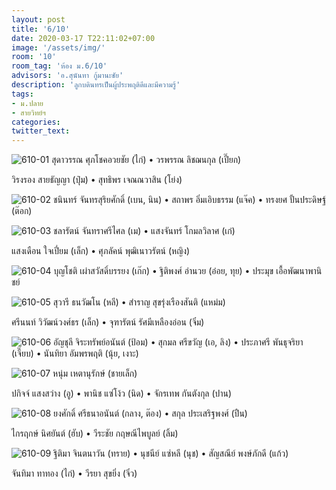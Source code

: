 ```yaml
---
layout: post
title: '6/10'
date: 2020-03-17 T22:11:02+07:00
image: '/assets/img/'
room: '10'
room_tag: 'ห้อง ม.6/10'
advisors: 'อ.สุนันทา กู้มานะชัย'
description: 'ลูกบดินทรเป็นผู้ประพฤติดีและมีความรู้'
tags:
- ม.ปลาย
- สายวิทย์ฯ
categories:
twitter_text:
---
```

![610-01](https://res.cloudinary.com/dbruw74ms/image/upload/c_fit,w_760/v1584488111/610-01_g5f0xc.png)
สุดาวรรณ ศุภโชคอวยชัย (ไก่) • วรพรรณ ลิชฌนกุล (เปี๊ยก)

วิรงรอง สายธัญญา (ปุ๋ม) • สุทธิพร เจณณวาสิน (โย่ง)

![610-02](https://res.cloudinary.com/dbruw74ms/image/upload/c_fit,w_760/v1584488110/610-02_ruty5r.png)
ชนินทร์ จันทรสุริยศักดิ์ (เบน, นิน) • สถาพร อิ่มเอิบธรรม (แจ๊ค) • ทรงยศ ปั้นประดิษฐ์ (ต๊อก)

![610-03](https://res.cloudinary.com/dbruw74ms/image/upload/c_fit,w_760/v1584488113/610-03_ztmkhj.png)
ชลารัตน์ จันทราศรีไศล (เม) • แสงจันทร์ โกมลวิลาศ (เก๋)

แสงเดือน ใจเปี่ยม (เล็ก) • ศุภลัคน์ พุฒิเนาวรัตน์ (หญิง)

![610-04](https://res.cloudinary.com/dbruw74ms/image/upload/c_fit,w_760/v1584488112/610-04_udsevt.png)
บุญโชติ เผ่าสวัสดิ์บรรยง (เก๊ก) • ฐิติพงศ์ อำนวย (อ๋อย, ทุย) • ประมุข เอื้อพัฒนาพานิชย์

![610-05](https://res.cloudinary.com/dbruw74ms/image/upload/c_fit,w_760/v1584488111/610-05_veao8p.png)
สุวารี ธนวัฒโน (หลี) • สำราญ สุขรุ่งเรืองสันติ (แหม่ม)

ศรีนนท์ วิวัฒน์วงศ์ธร (เล็ก) • จุฑารัตน์ รัศมีเหลืองอ่อน (จิ๋ม)

![610-06](https://res.cloudinary.com/dbruw74ms/image/upload/c_fit,w_760/v1584488120/610-06_ixz423.png)
อัญชุลี จิระทรัพย์อนันต์ (ป้อม) • สุกมล ศรีขวัญ (เอ, ลิง) • ประภาศรี พันธุจริยา (เจี๊ยบ) • นันทิยา อัมพรพฤติ (นุ้ย, เงาะ)

![610-07](https://res.cloudinary.com/dbruw74ms/image/upload/c_fit,w_760/v1584488114/610-07_dl7vot.png)
หนุ่ม เหตานุรักษ์ (ชายเล็ก)

ปกิจจ์ แสงสว่าง (อู) • พานิช แซ่โง้ว (นิด) • จักรเทพ กันตังกุล (ปาน)

![610-08](https://res.cloudinary.com/dbruw74ms/image/upload/c_fit,w_760/v1584488128/610-08_jzzukq.png)
ยงศักดิ์ ศรีธนาอนันต์ (กลาง, ต๊อง) • สกุล ประเสริฐพงศ์ (ปืน)

ไกรฤกษ์ นิศยันต์ (ฮับ) • วีระชัย กฤษณีไพบูลย์ (ลิ้ม)

![610-09](https://res.cloudinary.com/dbruw74ms/image/upload/c_fit,w_760/v1584488128/610-09_juglth.png)
ฐิติมา จินตนาวัน (ทราย) • นุชนีย์ แซ่หลี (นุช) • สัญสณีย์ พงษ์ภักดี (แก้ว)

จันทิมา ทาทอง (ไก่) • วีรยา สุขยิ่ง (จิ๋ว)
